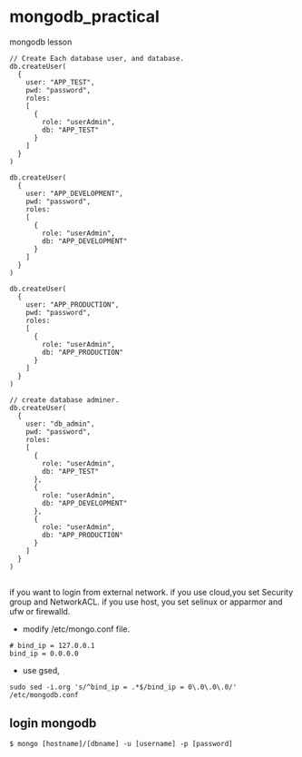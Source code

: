 # mongodb_practical
mongodb lesson

```
// Create Each database user, and database.
db.createUser(
  {
    user: "APP_TEST",
    pwd: "password",
    roles:
    [
      {
        role: "userAdmin",
        db: "APP_TEST"
      }
    ]
  }
)

db.createUser(
  {
    user: "APP_DEVELOPMENT",
    pwd: "password",
    roles:
    [
      {
        role: "userAdmin",
        db: "APP_DEVELOPMENT"
      }
    ]
  }
)

db.createUser(
  {
    user: "APP_PRODUCTION",
    pwd: "password",
    roles:
    [
      {
        role: "userAdmin",
        db: "APP_PRODUCTION"
      }
    ]
  }
)

// create database adminer.
db.createUser(
  {
    user: "db_admin",
    pwd: "password",
    roles:
    [
      {
        role: "userAdmin",
        db: "APP_TEST"
      },
      {
        role: "userAdmin",
        db: "APP_DEVELOPMENT"
      },
      {
        role: "userAdmin",
        db: "APP_PRODUCTION"
      }
    ]
  }
)

```

## 

if you want to login from external network.
if you use cloud,you set Security group and NetworkACL.
if you use host, you set selinux or apparmor and ufw or firewalld.
- modify /etc/mongo.conf file.
```
# bind_ip = 127.0.0.1
bind_ip = 0.0.0.0
```
- use gsed, 
```
sudo sed -i.org 's/^bind_ip = .*$/bind_ip = 0\.0\.0\.0/' /etc/mongodb.conf
```

## login mongodb
```
$ mongo [hostname]/[dbname] -u [username] -p [password]
```

